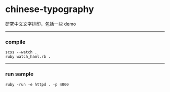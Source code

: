 chinese-typography
==================

研究中文文字排印，包括一些 demo

-------------------

### compile

```
scss --watch .
ruby watch_haml.rb .
```

------------------

### run sample

```
ruby -run -e httpd . -p 4000
```